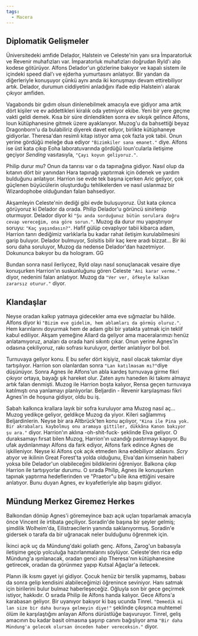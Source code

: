 ```yaml
---  
tags:  
  - Macera  
---  
```

  
## Diplomatik Gelişmeler  
  
Üniversitedeki amfide Delador, Halstein ve Celeste'nin yanı sıra İmparatorluk ve Revenir muhafızları var. İmparatorluk muhafızları doğrudan Ryld'ı alıp kodese götürüyor. Alfons Delador'un gözlerine bakıyor ve kapalı sistem ile içindeki speed dial'ı ve ejderha yumurtasını anlatıyor. Bir yandan da diğerleriyle konuşuyor çünkü aynı anda iki konuşmayı devam ettirebiliyor artık. Delador, durumun ciddiyetini anladığını ifade edip Halstein'ı alarak çıkıyor amfiden.  
  
Vagabonds bir gıdım olsun dinlenebilmek amacıyla eve gidiyor ama artık dört kişiler ve ev addettikleri kiralık oda yetmiyor ekibe. Yeni bir yere geçme vakti geldi demek. Kısa bir süre dinlendikten sonra ev sıkışık gelince Alfons, Ioun kütüphanesine gitmek üzere ayaklanıyor. Muzog'u da bahsettiği beyaz Dragonborn'u da bulabiliriz diyerek davet ediyor, birlikte kütüphaneye gidiyorlar. Theresa'dan resimli kitap istiyor ama çok fazla yok tabii. Onun yerine gördüğü meleğe dua ediyor `"Bizimkiler sana emanet."` diye. Alfons ise üst kata çıkıp Eoha laboratuvarında gördüğü Ioun'cularla iletişime geçiyor *Sending* vasıtasıyla, `"Çayı koyun geliyoruz."`.  
  
Philip durur mu? Onun da tanrısı var o da tapınağına gidiyor. Nasıl olup da kıtanın dört bir yanından Hara tapınağı yaptırmak için ödenek ve yardım bulduğunu anlatıyor. Harrion ise evde tek başına içerken Aric geliyor, çok güçlenen büyücülerin oluşturduğu tehlikelerden ve nasıl uslanmaz bir Wizardophobe olduğundan falan bahsediyor.  
  
Akşamleyin Celeste'nin dediği gibi evde buluşuyoruz. Üst kata çıkınca görüyoruz ki Delador da orada. Philip Delador'u görüncü sinirlenip oturmuyor. Delador diyor ki `"Şu anda sorduğunuz bütün sorulara doğru cevap vereceğim, ona göre sorun."`. Muzog da durur mu yapıştırıyor soruyu: `"Kaç yaşındasın?"`. Hafif gülüp cevaplıyor tabii kibarca adam, Harrion tanrı dediğimiz varlıklarla bu kadar rahat iletişim kurulabilmesini garip buluyor. Delador bulmuyor, Solsitis bilir kaç kere aradı bizzat... Bir iki soru daha soruluyor, Muzog da nedense Delador'dan hazetmiyor. Dokununca bakıyor bu da hologram. GG  
  
Bundan sonra nasıl ilerliycez, Ryld olayı nasıl sonuçlanacak vesaire diye konuşurken Harrion'ın suskunluğunu gören Celeste `"Ani karar verme."` diyor, nedenini falan anlatıyor. Muzog da `"Ver ver, öfkeyle kalkan zararsız oturur."` diyor.  
  
## Klandaşlar  
  
Neyse oradan kalkıp yatmaya gidecekler ama eve sığmazlar bu hâlde. Alfons diyor ki `"Bizim eve gidelim, hem ablamları da görmüş oluruz."`. Hem karınlarını doyurmak hem de adam gibi bir yatakta yatmak için teklif kabul ediliyor. Akşam yemeğine Allard da geliyor ama maceralarımızı henüz anlatamıyoruz, anaları da orada hani sıkıntı çıkar. Onun yerine Agnes'in odasına çekiliyoruz, rakı sofrası kuruluyor, dertler anlatılıyor bol bol.  
  
Turnuvaya geliyor konu. E bu sefer dört kişiyiz, nasıl olacak takımlar diye tartışılıyor. Harrion son olanlardan sonra `"Lan katılmasam mı?"`diye düşünüyor. Sonra Agnes ile Alfons'un abla kardeş turnuvaya girme fikri çıkıyor ortaya, bayağı şık hareket olur. Zaten aynı haneden iki takımı almayız artık falan denmişti. Muzog ile Harrion boşta kalıyor, Rensa geçen turnuvaya katılmıştı ona yanlamayı planlıyorlar. Beljardin - Revenir karşılaşması fikri Agnes'in de hoşuna gidiyor, oldu bu iş.  
  
Sabah kalkınca krallara layık bir sofra kuruluyor ama Muzog nasıl aç... Muzog yedikçe geliyor, geldikçe Muzog da yiyor. Kileri sağlammış Beljardinlerin. Neyse bir ara Altbrück'ten konu açılıyor, `"Kina ile Pina yok. Bir akrabaları kaybolmuş onu aramaya gittiler, dükkâna Kanon bakıyor şu ara."` diyor. Harrion'ın aklına -oh-shit-fuck- şeklinde Elva geliyor. O duraksamayı fırsat bilen Muzog, Harrion'ın uzandığı pastırmayı kapıyor. Bu ufak aydınlanmayı Alfons da fark ediyor, Alfons fark edince Agnes de işkilleniyor. Neyse ki Alfons çok açık etmeden ikna edebiliyor ablasını. *Scry* atıyor ve ikilinin Great Forest'ta yolda olduğunu, Elva'dan kimsenin haberi yoksa bile Delador'un olabileceğini bildiklerini öğreniyor. Balkona çıkıp Harrion ile tartışıyorlar durumu. O sırada Philip, Agnes ile konuşurken tapınak yaptırma hedeflerinden ve "Praetor"u bile ikna ettiğini vesaire anlatıyor. Bunu duyan Agnes, ev kıyafetleriyle alıp başını gidiyor.  
  
## Mündung Merkez Giremez Herkes  
  
Balkondan dönüp Agnes'i göremeyince bazı açık uçları toparlamak amacıyla önce Vincent ile irtibata geçiliyor. Soradin'de başına bir şeyler gelmiş; şimdilik Wolheim'da, Eilistraecilerin yanında saklanıyormuş. Soradin'e gidersek o tarafa da bir uğranacak neler bulduğunu öğrenmek için.  
  
İkinci açık uç da Mündung'daki goliath genç. Alfons, Zarog'un babasıyla iletişime geçip yolculuğa hazırlanmalarını söylüyor. Celeste'den rica edip Mündung'a ışınlanacak, oradan genci alıp Theresa'nın kütüphanesine getirecek, oradan da görünmez yapıp Kutsal Ağaçlar'a iletecek.  
  
Planın ilk kısmı gayet iyi gidiyor. Çocuk henüz bir terslik yapmamış, babası da sonra gelip kendisini alabileceğimizi öğrenince seviniyor. Hanı satmak için birilerini bulur bulmaz haberleşeceğiz. Oğluyla son bir gece geçirmek istiyor, hakkıdır. O sırada Philip ile Alfons handa kalıyor. Gece Alfons'a karabasan geliyor. Bir uyanıyor bakıyor ki baş ucunda Tinrel. `"Demedik mi lan size bir daha buraya gelmeyin diye!"` şeklinde çıkışınca muhtemel ölüm ile karşılaştığını anlayan Alfons dürüstlüğe başvuruyor. Tinrel, geliş amacının bu kadar basit olmasına şaşırıp canını bağışlıyor ama `"Bir daha Mündung'a gelecek olursan önceden haber vereceksin."` diyor.